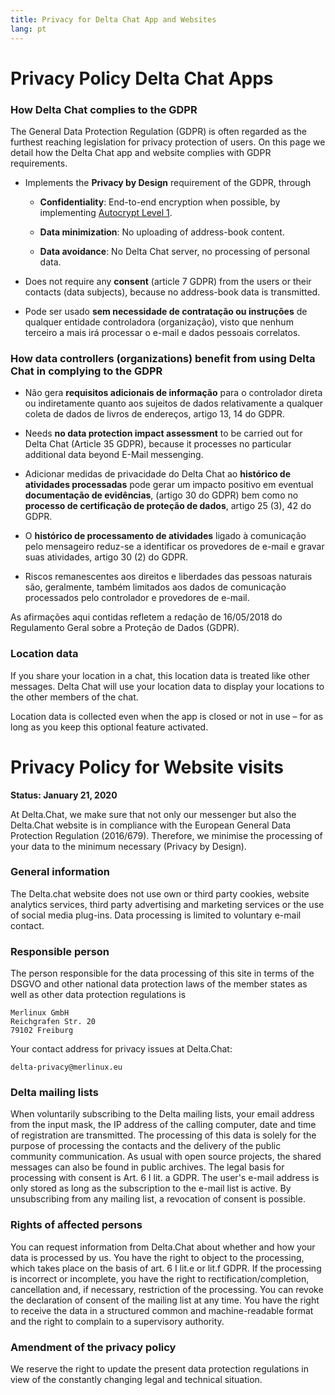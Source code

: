 ```yaml
---
title: Privacy for Delta Chat App and Websites
lang: pt
---
```


# Privacy Policy Delta Chat Apps 

### How Delta Chat complies to the GDPR

The General Data Protection Regulation (GDPR) is often regarded
as the furthest reaching legislation for privacy protection of users. 
On this page we detail how the Delta Chat app and website complies 
with GDPR requirements. 

- Implements the **Privacy by Design** requirement of the GDPR, through

  - **Confidentiality**: End-to-end encryption when possible, by implementing [Autocrypt
  Level 1](https://autocrypt.org).

  - **Data minimization**: No uploading of address-book content.

  - **Data avoidance**: No Delta Chat server, no processing of personal data.

- Does not require any **consent** (article 7 GDPR) from the users or their contacts (data subjects), because no address-book data is transmitted.

- Pode ser usado **sem necessidade de contratação ou instruções** de qualquer entidade controladora (organização), visto que nenhum terceiro a mais irá processar o e-mail e dados pessoais correlatos.


### How data controllers (organizations) benefit from using Delta Chat in complying to the GDPR

- Não gera **requisitos adicionais de informação** para o controlador direta ou indiretamente quanto aos sujeitos de dados 
  relativamente a qualquer coleta de dados de livros de endereços, artigo 13, 14 do GDPR.

- Needs **no data protection impact assessment**  to be carried out for Delta Chat (Article 35 GDPR), because it processes no particular additional data beyond E-Mail messenging.

- Adicionar medidas de privacidade do Delta Chat ao 
  **histórico de atividades processadas** pode gerar um impacto positivo 
  em eventual **documentação de evidências**, (artigo 30 do GDPR) 
  bem como no **processo de certificação de proteção de dados**, artigo 25 (3), 42 do GDPR.

- O **histórico de processamento de atividades** ligado à comunicação pelo mensageiro
reduz-se a identificar os provedores de e-mail e gravar suas atividades, artigo 30 (2) do GDPR.

- Riscos remanescentes aos direitos e liberdades das pessoas naturais 
  são, geralmente, também limitados aos dados de comunicação processados 
  pelo controlador e provedores de e-mail.



As afirmações aqui contidas refletem a redação de 16/05/2018 do Regulamento Geral sobre a Proteção de Dados (GDPR).


### Location data

If you share your location in a chat,
this location data is treated like other messages.
Delta Chat will use your location data to display your locations
to the other members of the chat.

Location data is collected even when the app is closed or not in use
– for as long as you keep this optional feature activated.


# Privacy Policy for Website visits 

**Status: January 21, 2020**

At Delta.Chat, we make sure that not only our messenger but also the Delta.Chat
website is in compliance with the European General Data Protection Regulation
(2016/679). Therefore, we minimise the processing of your data to the minimum
necessary (Privacy by Design).

### General information

The Delta.chat website does not use own or third party cookies, website
analytics services, third party advertising and marketing services or the use
of social media plug-ins. Data processing is limited to voluntary e-mail
contact.

### Responsible person

The person responsible for the data processing of this site in terms of the
DSGVO and other national data protection laws of the member states as well as
other data protection regulations is

	Merlinux GmbH
	Reichgrafen Str. 20 
	79102 Freiburg

Your contact address for privacy issues at Delta.Chat:

	delta-privacy@merlinux.eu

### Delta mailing lists

When voluntarily subscribing to the Delta mailing lists, your email address
from the input mask, the IP address of the calling computer, date and time of
registration are transmitted. The processing of this data is solely for the
purpose of processing the contacts and the delivery of the public community
communication. As usual with open source projects, the shared messages can also
be found in public archives. The legal basis for processing with consent is
Art. 6 I lit. a GDPR. The user's e-mail address is only stored as long as the
subscription to the e-mail list is active. By unsubscribing from any mailing
list, a revocation of consent is possible.

### Rights of affected persons

You can request information from Delta.Chat about whether and how your data is
processed by us. You have the right to object to the processing, which takes
place on the basis of art. 6 I lit.e or lit.f GDPR. If the processing is
incorrect or incomplete, you have the right to rectification/completion,
cancellation and, if necessary, restriction of the processing. You can revoke
the declaration of consent of the mailing list at any time. You have the right
to receive the data in a structured common and machine-readable format and the
right to complain to a supervisory authority.

### Amendment of the privacy policy

We reserve the right to update the present data protection regulations in view
of the constantly changing legal and technical situation.


